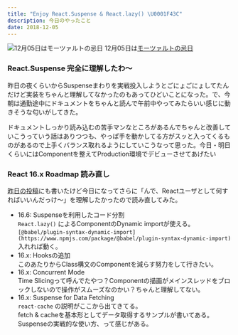 ```yaml
---
title: "Enjoy React.Suspense & React.lazy() \U0001F43C"
description: 今日のやったこと
date: 2018-12-05
---
```


![12月05日は[モーツァルトの忌日](http://www.nnh.to/12/05.html)](https://cdn-images-1.medium.com/max/800/1*uTXEDHGkQLEWi6oX_oIFGQ.png)
12月05日は[モーツァルトの忌日](http://www.nnh.to/12/05.html)

### React.Suspense 完全に理解したわ〜

昨日の夜くらいからSuspenseまわりを実戦投入しようとごにょごにょしてたんだけど実装をちゃんと理解してなかったのもあってひどいことになった。で、今朝は通勤途中にドキュメントをちゃんと読んで午前中やってみたらいい感じに動きそうな匂いがしてきた。

ドキュメントしっかり読み込むの苦手マンなところがあるんでちゃんと改善していこうっていう話はありつつも、やっぱ手を動かしてる方がスッと入ってくるものがあるので上手くバランス取れるようにしていこうなって思った。今日・明日くらいにはComponentを整えてProduction環境でデビューさせてあげたい

### React 16.x Roadmap 読み直し

[昨日の投稿](https://medium.com/@dachi/154edabf6696)にも書いたけど今日になってさらに「んで、Reactユーザとして何すればいいんだっけ〜」を理解したかったので読み直してみた。

- 16.6: Suspenseを利用したコード分割  
  `React.lazy()` によるComponentのDynamic importが使える。  
  `[@babel/plugin-syntax-dynamic-import](https://www.npmjs.com/package/@babel/plugin-syntax-dynamic-import)` 入れれば動く。
- 16.x: Hooksの追加  
  このあたりからClass構文のComponentを減らす努力をして行きたい。
- 16.x: Concurrent Mode  
  Time Slicingって呼んでたやつ？Componentの描画がメインスレッドをブロックしないので操作がスムーズなのかい？ちゃんと理解してない。
- 16.x: Suspense for Data Fetching  
  `react-cache` の説明がここから出てきてる。  
  fetch & cacheを基本形としてデータ取得するサンプルが書いてある。  
  Suspenseの実戦的な使い方、って感じがある。
